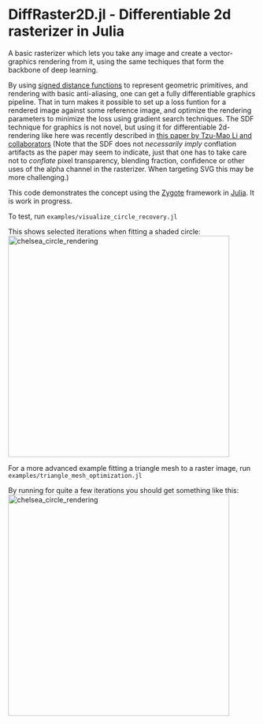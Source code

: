 # DiffRaster2D.jl - Differentiable 2d rasterizer in Julia

A basic rasterizer which lets you take any image and create a vector-graphics rendering from it, using the same techiques that form the backbone of deep learning.

By using [signed distance functions](https://en.wikipedia.org/wiki/Signed_distance_function) to represent geometric primitives, and rendering with basic anti-aliasing, one can get a fully differentiable graphics pipeline. That in turn makes it possible to set up a loss funtion for a rendered image against some reference image, and optimize the rendering parameters to minimize the loss using gradient search techniques. The SDF technique for graphics is not novel, but using it for differentiable 2d-rendering like here was recently described in [this paper by Tzu-Mao Li and collaborators](https://people.csail.mit.edu/tzumao/diffvg/diffvg.pdf) (Note that the SDF does not _necessarily imply_ conflation artifacts as the paper may seem to indicate, just that one has to take care not to _conflate_ pixel transparency, blending fraction, confidence or other uses of the alpha channel in the rasterizer. When targeting SVG this may be more challenging.)

This code demonstrates the concept using the [Zygote](https://github.com/FluxML/Zygote.jl) framework in [Julia](https://julialang.org). It is work in progress.

To test, run `examples/visualize_circle_recovery.jl`

This shows selected iterations when fitting a shaded circle:
<img width="449" alt="chelsea_circle_rendering" src="https://user-images.githubusercontent.com/8590187/146675817-8fd2c76a-5f85-4575-b3f2-12742e2cd54d.png">

For a more advanced example fitting a triangle mesh to a raster image, run `examples/triangle_mesh_optimization.jl`

By running for quite a few iterations you should get something like this:
<img width="449" alt="chelsea_circle_rendering" src="https://user-images.githubusercontent.com/8590187/146675817-8fd2c76a-5f85-4575-b3f2-12742e2cd54d.png">


